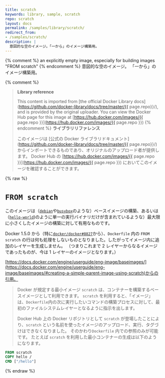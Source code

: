 ```yaml
---
title: scratch
keywords: library, sample, scratch
repo: scratch
layout: docs
permalink: /samples/library/scratch/
redirect_from:
- /samples/scratch/
description: |
  意図的な空のイメージ。「一から」のイメージ構築用。
---
```


{% comment %}
an explicitly empty image, especially for building images "FROM scratch"
{% endcomment %}
意図的な空のイメージ。
「一から」のイメージ構築用。

{% comment %}
> **Library reference**
>
> This content is imported from
> [the official Docker Library docs](https://github.com/docker-library/docs/tree/master/{{ page.repo}}/),
> and is provided by the original uploader. You can view the Docker Hub page for this image at
> [https://hub.docker.com/images/{{ page.repo }}](https://hub.docker.com/images/{{ page.repo }})
{% endcomment %}
> **ライブラリリファレンス**
>
> このイメージは [公式の Docker ライブラリドキュメント](https://github.com/docker-library/docs/tree/master/{{ page.repo}}/) からインポートできるものであり、オリジナルのアップロード者が提供します。
> Docker Hub の [https://hub.docker.com/images/{{ page.repo }}](https://hub.docker.com/images/{{ page.repo }}) においてこのイメージを確認することができます。

<!-- content begin -->
{% raw %}
# `FROM scratch`

このイメージは（[`debian`](https://registry.hub.docker.com/_/debian/)や[`busybox`](https://registry.hub.docker.com/_/busybox/)のような）ベースイメージの構築、あるいは（[`hello-world`](https://registry.hub.docker.com/_/hello-world/))のように単一の実行バイナリだけが含まれているような）最大限に小さくしたイメージの構築に対して有用なものです。

Docker 1.5.0 から（特に[`docker/docker#8827`](https://github.com/docker/docker/pull/8827)から）、`Dockerfile` 内の `FROM scratch` の行は何も処理をしないものとなりました。したがってイメージ内に追加のレイヤーを生成しません。
（つまりこれまで 2 レイヤーからなるイメージであったものが、今は 1 レイヤーのイメージとなります。）

[https://docs.docker.com/engine/userguide/eng-image/baseimages/](https://docs.docker.com/engine/userguide/eng-image/baseimages/#creating-a-simple-parent-image-using-scratch)からの引用。

> Docker が規定する最小イメージ `scratch` は、コンテナーを構築するベースイメージとして利用できます。
> `scratch` を利用すると、「イメージ」は、`Dockerfile`内の次に実行したいコマンドの構築プロセスに対して、最初のファイルシステムレイヤーとなるように指示を出します。
>
> Docker Hub 上の Docker リポジトリとして `scratch` が登場したことにより、`scratch` という名前を使ったイメージのアップロード、実行、タグづけはできなくなりました。
> そのかわり`Dockerfile` 内での参照のみが可能です。
> たとえば `scratch` を利用した最小コンテナーの生成は以下のようになります。

```dockerfile
FROM scratch
COPY hello /
CMD ["/hello"]
```
{% endraw %}
